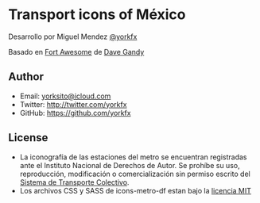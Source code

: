 # Transport icons of México

Desarrollo por Miguel Mendez [@yorkfx](https://twitter.com/yorkfx) 

Basado en [Fort Awesome](https://github.com/FortAwesome/Font-Awesome/) de [Dave Gandy](https://twitter.com/davegandy) 

## Author

* Email: yorksito@icloud.com
* Twitter: http://twitter.com/yorkfx
* GitHub: https://github.com/yorkfx

## License

* La iconografía de las estaciones del metro se encuentran registradas ante el Instituto Nacional de Derechos de Autor. Se prohíbe su uso, reproducción, modificación o comercialización sin permiso escrito del [Sistema de Transporte Colectivo](http://www.metro.df.gob.mx/).
* Los archivos CSS y SASS de icons-metro-df estan bajo la  [licencia MIT](http://opensource.org/licenses/mit-license.html)
